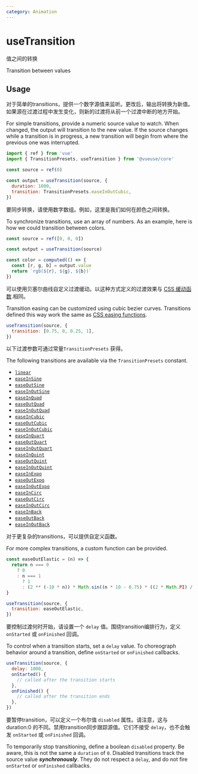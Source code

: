 ```yaml
---
category: Animation
---
```


# useTransition

值之间的转换

Transition between values

## Usage

对于简单的transitions，提供一个数字源值来监听。更改后，输出将转换为新值。如果源在过渡过程中发生变化，则新的过渡将从前一个过渡中断的地方开始。

For simple transitions, provide a numeric source value to watch. When changed, the output will transition to the new value. If the source changes while a transition is in progress, a new transition will begin from where the previous one was interrupted.

```js
import { ref } from 'vue'
import { TransitionPresets, useTransition } from '@vueuse/core'

const source = ref(0)

const output = useTransition(source, {
  duration: 1000,
  transition: TransitionPresets.easeInOutCubic,
})
```

要同步转换，请使用数字数组。例如，这里是我们如何在颜色之间转换。

To synchronize transitions, use an array of numbers. As an example, here is how we could transition between colors.

```js
const source = ref([0, 0, 0])

const output = useTransition(source)

const color = computed(() => {
  const [r, g, b] = output.value
  return `rgb(${r}, ${g}, ${b})`
})
```

可以使用贝塞尔曲线自定义过渡缓动。以这种方式定义的过渡效果与 [CSS 缓动函数](https://developer.mozilla.org/en-US/docs/Web/CSS/easing-function#easing_functions).相同。

Transition easing can be customized using cubic bezier curves. Transitions defined this way work the same as [CSS easing functions](https://developer.mozilla.org/en-US/docs/Web/CSS/easing-function#easing_functions).

```js
useTransition(source, {
  transition: [0.75, 0, 0.25, 1],
})
```
以下过渡参数可通过常量`TransitionPresets` 获得。

The following transitions are available via the `TransitionPresets` constant.

- [`linear`](https://cubic-bezier.com/#0,0,1,1)
- [`easeInSine`](https://cubic-bezier.com/#.12,0,.39,0)
- [`easeOutSine`](https://cubic-bezier.com/#.61,1,.88,1)
- [`easeInOutSine`](https://cubic-bezier.com/#.37,0,.63,1)
- [`easeInQuad`](https://cubic-bezier.com/#.11,0,.5,0)
- [`easeOutQuad`](https://cubic-bezier.com/#.5,1,.89,1)
- [`easeInOutQuad`](https://cubic-bezier.com/#.45,0,.55,1)
- [`easeInCubic`](https://cubic-bezier.com/#.32,0,.67,0)
- [`easeOutCubic`](https://cubic-bezier.com/#.33,1,.68,1)
- [`easeInOutCubic`](https://cubic-bezier.com/#.65,0,.35,1)
- [`easeInQuart`](https://cubic-bezier.com/#.5,0,.75,0)
- [`easeOutQuart`](https://cubic-bezier.com/#.25,1,.5,1)
- [`easeInOutQuart`](https://cubic-bezier.com/#.76,0,.24,1)
- [`easeInQuint`](https://cubic-bezier.com/#.64,0,.78,0)
- [`easeOutQuint`](https://cubic-bezier.com/#.22,1,.36,1)
- [`easeInOutQuint`](https://cubic-bezier.com/#.83,0,.17,1)
- [`easeInExpo`](https://cubic-bezier.com/#.7,0,.84,0)
- [`easeOutExpo`](https://cubic-bezier.com/#.16,1,.3,1)
- [`easeInOutExpo`](https://cubic-bezier.com/#.87,0,.13,1)
- [`easeInCirc`](https://cubic-bezier.com/#.55,0,1,.45)
- [`easeOutCirc`](https://cubic-bezier.com/#0,.55,.45,1)
- [`easeInOutCirc`](https://cubic-bezier.com/#.85,0,.15,1)
- [`easeInBack`](https://cubic-bezier.com/#.36,0,.66,-.56)
- [`easeOutBack`](https://cubic-bezier.com/#.34,1.56,.64,1)
- [`easeInOutBack`](https://cubic-bezier.com/#.68,-.6,.32,1.6)

对于更复杂的transitions，可以提供自定义函数。

For more complex transitions, a custom function can be provided.

```js
const easeOutElastic = (n) => {
  return n === 0
    ? 0
    : n === 1
      ? 1
      : (2 ** (-10 * n)) * Math.sin((n * 10 - 0.75) * ((2 * Math.PI) / 3)) + 1
}

useTransition(source, {
  transition: easeOutElastic,
})
```
要控制过渡何时开始，请设置一个 `delay` 值。围绕transition编排行为，定义 `onStarted` 或 `onFinished` 回调。

To control when a transition starts, set a `delay` value. To choreograph behavior around a transition, define `onStarted` or `onFinished` callbacks.

```js
useTransition(source, {
  delay: 1000,
  onStarted() {
    // called after the transition starts
  },
  onFinished() {
    // called after the transition ends
  },
})
```

要暂停transition，可以定义一个布尔值 `disabled` 属性。请注意，这与 duration:0 的不同。禁用transition同步跟踪源值。它们不接受 `delay`，也不会触发 `onStarted` 或 `onFinished` 回调。

To temporarily stop transitioning, define a boolean `disabled` property. Be aware, this is not the same a `duration` of `0`. Disabled transitions track the source value **_synchronously_**. They do not respect a `delay`, and do not fire `onStarted` or `onFinished` callbacks.
